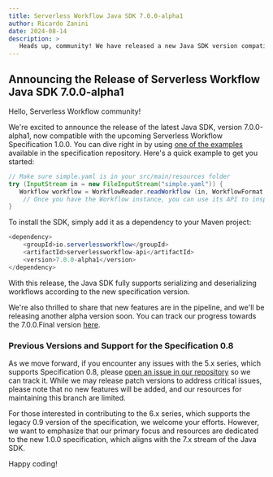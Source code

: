 ```yaml
---
title: Serverless Workflow Java SDK 7.0.0-alpha1
author: Ricardo Zanini
date: 2024-08-14
description: >
   Heads up, community! We have released a new Java SDK version compatible with Specification 1.0.0.
---
```


## Announcing the Release of Serverless Workflow Java SDK 7.0.0-alpha1

Hello, Serverless Workflow community!

We're excited to announce the release of the latest Java SDK, version 7.0.0-alpha1, now compatible with the upcoming Serverless Workflow Specification 1.0.0. You can dive right in by using [one of the examples](https://github.com/serverlessworkflow/specification/tree/main/examples) available in the specification repository. Here's a quick example to get you started:

```java
// Make sure simple.yaml is in your src/main/resources folder
try (InputStream in = new FileInputStream("simple.yaml")) {
   Workflow workflow = WorkflowReader.readWorkflow (in, WorkflowFormat.YAML);
    // Once you have the Workflow instance, you can use its API to inspect it
}
```

To install the SDK, simply add it as a dependency to your Maven project:

```java
<dependency>
    <groupId>io.serverlessworkflow</groupId>
    <artifactId>serverlessworkflow-api</artifactId>
    <version>7.0.0-alpha1</version>
</dependency>
```

With this release, the Java SDK fully supports serializing and deserializing workflows according to the new specification version.

We're also thrilled to share that new features are in the pipeline, and we'll be releasing another alpha version soon. You can track our progress towards the 7.0.0.Final version [here](https://github.com/serverlessworkflow/sdk-java/milestone/1).

### Previous Versions and Support for the Specification 0.8

As we move forward, if you encounter any issues with the 5.x series, which supports Specification 0.8, please [open an issue in our repository](https://github.com/serverlessworkflow/sdk-java/issues) so we can track it. While we may release patch versions to address critical issues, please note that no new features will be added, and our resources for maintaining this branch are limited.

For those interested in contributing to the 6.x series, which supports the legacy 0.9 version of the specification, we welcome your efforts. However, we want to emphasize that our primary focus and resources are dedicated to the new 1.0.0 specification, which aligns with the 7.x stream of the Java SDK.

Happy coding!
